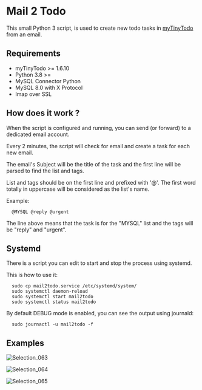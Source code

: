 # Mail 2 Todo

This small Python 3 script, is used to create new todo tasks in [myTinyTodo](https://www.mytinytodo.net/)
from an email.

## Requirements

- myTinyTodo >= 1.6.10
- Python 3.8 >=
- MySQL Connector Python
- MySQL 8.0 with X Protocol
- Imap over SSL 

## How does it work ?

When the script is configured and running, you can send (or forward) to a dedicated email account.

Every 2 minutes, the script will check for email and create a task for each new email.

The email's Subject will be the title of the task and the first line will be parsed to find the
list and tags.

List and tags should be on the first line and prefixed with '@'. The first word totally in uppercase
will be considered as the list's name.

Example:

```
  @MYSQL @reply @urgent
```

The line above means that the task is for the "MYSQL" list and the tags will be "reply" and "urgent".

## Systemd

There is a script you can edit to start and stop the process using systemd.

This is how to use it:

```
  sudo cp mail2todo.service /etc/systemd/system/
  sudo systemctl daemon-reload
  sudo systemctl start mail2todo
  sudo systemctl status mail2todo
```

By default DEBUG mode is enabled, you can see the output using journald:

```
  sudo journactl -u mail2todo -f
```

## Examples

![Selection_063](https://user-images.githubusercontent.com/609675/179944345-49c9ae53-216a-4c31-a49a-97b27c9eb3bd.png)

![Selection_064](https://user-images.githubusercontent.com/609675/179944412-8c07c13f-fc1f-4940-b188-9ebe6cb194d5.png)

![Selection_065](https://user-images.githubusercontent.com/609675/179944484-ff0acffb-ce48-4b36-b2da-c9a0d316cbae.png)

